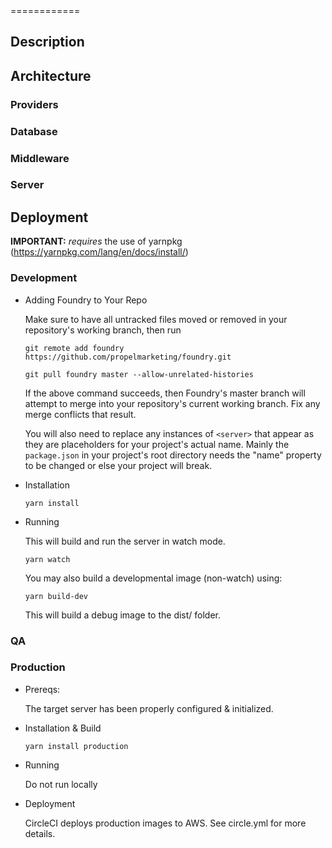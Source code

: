 <server>
============

## Description
## Architecture
### Providers
### Database
### Middleware
### Server

## Deployment

<b>IMPORTANT:</b> <server> <em>requires</em> the use of yarnpkg (https://yarnpkg.com/lang/en/docs/install/)

### Development
- Adding Foundry to Your Repo

  Make sure to have all untracked files moved or removed in your repository's working branch, then run
  ```
  git remote add foundry https://github.com/propelmarketing/foundry.git
  ```
  ```
  git pull foundry master --allow-unrelated-histories
  ```

  If the above command succeeds, then Foundry's master branch will attempt to merge into your repository's
  current working branch. Fix any merge conflicts that result.

  You will also need to replace any instances of `<server>` that appear as they are placeholders for your
  project's actual name. Mainly the `package.json` in your project's root directory needs the "name" property to be changed or else your project will break.

- Installation

  ```
  yarn install
  ```

- Running

  This will build and run the server in watch mode.
  ```
  yarn watch
  ```

  You may also build a developmental image (non-watch) using:
  ```
  yarn build-dev
  ```
  This will build a debug image to the dist/ folder.

### QA

### Production
- Prereqs:

  The target server has been properly configured & initialized.

- Installation & Build

  ```
  yarn install production
  ```

- Running

  Do not run locally

- Deployment

  CircleCI deploys production images to AWS. See circle.yml for more details.
